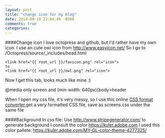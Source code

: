 ```yaml
---
layout: post
title: "change icon for my blog"
date: 2014-09-19 22:04:46 -0500
comments: true
categories: 
---
```

####Change icon
I love octopress and github, but I'd rather have my own icon.
I use an cute owl icon from http://www.easyicon.net/
So I go to /Octopress/source/_includes/head.html
```
<link href="{{ root_url }}/favicon.png" rel="icon">
to
<link href="{{ root_url }}/owl.png" rel="icon">
```
Now I get this tab, looks much like mine :)

@media only screen and (min-width: 640px){body>header

When I open my css file, it's very messy, so I use this online [CSS format converter]('http://www.lonniebest.com/FormatCSS/'),get a very formatted CSS file, save as screens.css under the same file

####Background
In css file:
Use http://www.stripegenerator.com/ to generate background
I consult the color https://kuler.adobe.com
I used this color pallete: https://kuler.adobe.com/MY-GL-color-theme-4277325/